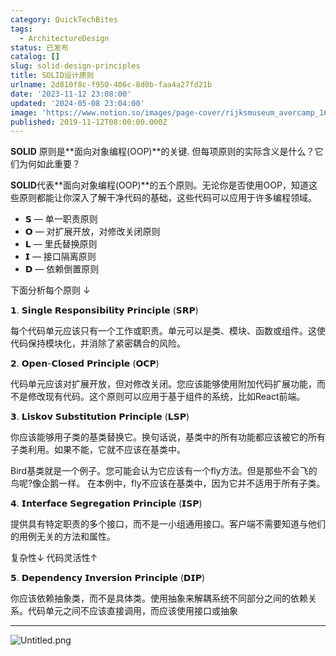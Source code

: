 ```yaml
---
category: QuickTechBites
tags:
  - ArchitectureDesign
status: 已发布
catalog: []
slug: solid-design-principles
title: SOLID设计原则
urlname: 2d810f8c-f950-406c-8d0b-faa4a27fd21b
date: '2023-11-12 23:08:00'
updated: '2024-05-08 23:04:00'
image: 'https://www.notion.so/images/page-cover/rijksmuseum_avercamp_1620.jpg'
published: 2019-11-12T08:00:00.000Z
---
```


**SOLID** 原则是**面向对象编程(OOP)**的关键. 但每项原则的实际含义是什么？它们为何如此重要？


**SOLID**代表**面向对象编程(OOP)**的五个原则。无论你是否使用OOP，知道这些原则都能让你深入了解干净代码的基础，这些代码可以应用于许多编程领域。

- 𝗦 — 单一职责原则
- 𝗢 — 对扩展开放，对修改关闭原则
- 𝗟 — 里氏替换原则
- 𝗜 — 接口隔离原则
- 𝗗 — 依赖倒置原则

下面分析每个原则 ↓


𝟭. 𝗦𝗶𝗻𝗴𝗹𝗲 𝗥𝗲𝘀𝗽𝗼𝗻𝘀𝗶𝗯𝗶𝗹𝗶𝘁𝘆 𝗣𝗿𝗶𝗻𝗰𝗶𝗽𝗹𝗲 (𝗦𝗥𝗣)


每个代码单元应该只有一个工作或职责。单元可以是类、模块、函数或组件。这使代码保持模块化，并消除了紧密耦合的风险。


𝟮. 𝗢𝗽𝗲𝗻-𝗖𝗹𝗼𝘀𝗲𝗱 𝗣𝗿𝗶𝗻𝗰𝗶𝗽𝗹𝗲 (𝗢𝗖𝗣)


代码单元应该对扩展开放，但对修改关闭。您应该能够使用附加代码扩展功能，而不是修改现有代码。这个原则可以应用于基于组件的系统，比如React前端。


𝟯. 𝗟𝗶𝘀𝗸𝗼𝘃 𝗦𝘂𝗯𝘀𝘁𝗶𝘁𝘂𝘁𝗶𝗼𝗻 𝗣𝗿𝗶𝗻𝗰𝗶𝗽𝗹𝗲 (𝗟𝗦𝗣)


你应该能够用子类的基类替换它。换句话说，基类中的所有功能都应该被它的所有子类利用。如果不能，它就不应该在基类中。


Bird基类就是一个例子。您可能会认为它应该有一个fly方法。但是那些不会飞的鸟呢?像企鹅一样。
在本例中，fly不应该在基类中，因为它并不适用于所有子类。


𝟰. 𝗜𝗻𝘁𝗲𝗿𝗳𝗮𝗰𝗲 𝗦𝗲𝗴𝗿𝗲𝗴𝗮𝘁𝗶𝗼𝗻 𝗣𝗿𝗶𝗻𝗰𝗶𝗽𝗹𝗲 (𝗜𝗦𝗣)


提供具有特定职责的多个接口，而不是一小组通用接口。客户端不需要知道与他们的用例无关的方法和属性。


复杂性↓
代码灵活性↑


𝟱. 𝗗𝗲𝗽𝗲𝗻𝗱𝗲𝗻𝗰𝘆 𝗜𝗻𝘃𝗲𝗿𝘀𝗶𝗼𝗻 𝗣𝗿𝗶𝗻𝗰𝗶𝗽𝗹𝗲 (𝗗𝗜𝗣)


你应该依赖抽象类，而不是具体类。使用抽象来解耦系统不同部分之间的依赖关系。代码单元之间不应该直接调用，而应该使用接口或抽象


---


![Untitled.png](https://prod-files-secure.s3.us-west-2.amazonaws.com/5d24fe63-e567-4804-86f9-9fdc62e13082/6fc4afd3-478b-4aaf-9884-0a3f8e406a71/Untitled.png?X-Amz-Algorithm=AWS4-HMAC-SHA256&X-Amz-Content-Sha256=UNSIGNED-PAYLOAD&X-Amz-Credential=ASIAZI2LB466YFU4I3LT%2F20250407%2Fus-west-2%2Fs3%2Faws4_request&X-Amz-Date=20250407T053958Z&X-Amz-Expires=3600&X-Amz-Security-Token=IQoJb3JpZ2luX2VjEN3%2F%2F%2F%2F%2F%2F%2F%2F%2F%2FwEaCXVzLXdlc3QtMiJGMEQCICTqTABbDwboSyaz6%2FlEmWUnxztck2kQsJO1OF5sgoD2AiBVLi%2FB0gn%2BzIKzllK3COk3uCy5XPcRA3gZYuSbzo0OMyr%2FAwhWEAAaDDYzNzQyMzE4MzgwNSIM2L17MkN3ONpICi52KtwDcFaJ6nfdrto0uiDJ%2FOyaEXFgjkGP1aq9%2FThSpy8fFOPn6KjN%2FuwWyscDO%2BWXTAnIGDZNQTqirgVyJFfom4uvf88CwV3DgKHxySu9O85dX%2BVh1uNlAB0%2B8IQw9VC7%2BDo3LJt%2FUZNYmfgbQ1JxB77bsSdBGU6yfAluknwmyHHlf74tzBmVF6HLm7AKWZaH7VNm05gNIAPe2mTJicqlrgIUSVZ7BzPPutIEPc8KgpAwzov8ZCgZmXNBa9Y5TutVUfKzZuBO5YSY6Ue2SfpMVgThg08EzHMcPW6i4I4%2F2O3YuQ5UJUBPZ0yoXhUofnyieoVv6yWGfXi7rP8Qkr%2Bt5%2B4DzCUJViL4LVo1TMvQXucz%2FGP81G%2BHIkXHVhMOfcyeV5YXTdsKFXOwS8VFSujx3eK2IOJIgnJ1V%2BfKvaTs79GjnTryBOvwvGO4WJkfFkDjEpxboQL0ZD8a3%2B9QQAQuq6nW69MJGpRBjG7qoMiapZlTFuqxuNGx6d1mBWC6nLBIRKBLNmHDFTDGEKl2kVZB3NWAFVkzgIPdf8h6rk5OxpojMf8%2FeoJN5CBfQn7lGpkyd5b0CbQ5lifBZ3qEuhyC70KT9kmyKauSug6v4hXIVQK8XspLDLfZNRo%2F6yLUBHsw%2FLbNvwY6pgE2TN7U1spUMMz3jR0fgS2nAHhWwaxsVeLbsvaARcm%2BrNZRMScZw4REjW9S9yBhw7nUNxaeKrC8z47CpPrk0CrirSFbj%2BM%2BQZKz6FtofAewcxjcGgIEmEdrd%2FJ9Mb8fg5%2Fu%2F1CUUZtS6UFE86gQECuWrnwv9fuQDM5m3cR2n52E8vfPB3HXe8yaxelHB3AdCSpswED2xLOLDUKQPqxdj4qc9XxYPBOs&X-Amz-Signature=aac7d2d549a4d1204cabbbf677b6a58e28274a0aec283bdbaa375c0366ace846&X-Amz-SignedHeaders=host&x-id=GetObject)

